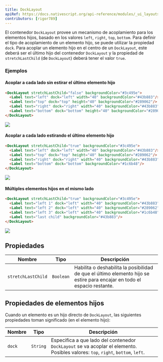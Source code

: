 ```yaml
---
title: DockLayout
apiRef: https://docs.nativescript.org/api-reference/modules/_ui_layouts_dock_layout_
contributors: [rigor789]
---
```


El contenedor `DockLayout` provee un mecanismo de acoplamiento para los elementos hijos, basado en los valores `left`, `right`, `top`, `bottom`. Para definir el tipo de acoplamiento de un elemento hijo, se puede utilizar la propiedad `dock`. Para acoplar un elemento hijo en el centro de un `DockLayout`, este deberá ser el último hijo del contenedor `DockLayout` y la propiedad de `stretchLastChild` (de `DockLayout`) deberá tener el valor `true`.

### Ejemplos

#### Acoplar a cada lado sin estirar el último elemento hijo

```html
<DockLayout stretchLastChild="false" backgroundColor="#3c495e">
  <Label text="left" dock="left" width="40" backgroundColor="#43b883"/>
  <Label text="top" dock="top" height="40" backgroundColor="#289062"/>
  <Label text="right" dock="right" width="40" backgroundColor="#43b883"/>
  <Label text="bottom" dock="bottom" height="40" backgroundColor="#289062"/>
</DockLayout>
```
<img class="md:w-1/2 lg:w-1/3" src="https://art.nativescript-vue.org/layouts/dock_layout_no_stretch.svg" />

#### Acoplar a cada lado estirando el último elemento hijo

```html
<DockLayout stretchLastChild="true" backgroundColor="#3c495e">
  <Label text="left" dock="left" width="40" backgroundColor="#43b883"/>
  <Label text="top" dock="top" height="40" backgroundColor="#289062"/>
  <Label text="right" dock="right" width="40" backgroundColor="#43b883"/>
  <Label text="bottom" dock="bottom" backgroundColor="#1c6b48"/>
</DockLayout>
```
<img class="md:w-1/2 lg:w-1/3" src="https://art.nativescript-vue.org/layouts/dock_layout_stretch.svg" />

#### Múltiples elementos hijos en el mismo lado

```html
<DockLayout stretchLastChild="true" backgroundColor="#3c495e">
  <Label text="left 1" dock="left" width="40" backgroundColor="#43b883"/>
  <Label text="left 2" dock="left" width="40" backgroundColor="#289062"/>
  <Label text="left 3" dock="left" width="40" backgroundColor="#1c6b48"/>
  <Label text="last child" backgroundColor="#43b883"/>
</DockLayout>
```
<img class="md:w-1/2 lg:w-1/3" src="https://art.nativescript-vue.org/layouts/dock_layout_multiple_on_same_side.svg" />

## Propiedades

| Nombre | Tipo | Descripción |
|------|------|-------------|
`stretchLastChild` | `Boolean` | Habilita o deshabilita la posibilidad de que el último elemento hijo se estire para encajar en todo el espacio restante.

## Propiedades de elementos hijos

Cuando un elemento es un hijo directo de `DockLayout`, las siguientes propiedades toman significado (en el elemento hijo):

| Nombre | Tipo | Descripción |
|------|------|-------------|
`dock` | `String` | Especifica a que lado del contenedor `DockLayout` se va acoplar el elemento. Posibles valores: `top`, `right`, `bottom`, `left`.
